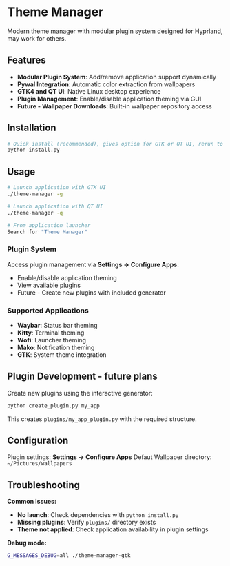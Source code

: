 
# Theme Manager

Modern theme manager with modular plugin system designed for Hyprland, may work for others.

## Features

- **Modular Plugin System**: Add/remove application support dynamically
- **Pywal Integration**: Automatic color extraction from wallpapers
- **GTK4 and QT UI**: Native Linux desktop experience
- **Plugin Management**: Enable/disable application theming via GUI
- **Future - Wallpaper Downloads**: Built-in wallpaper repository access

## Installation

```bash
# Quick install (recommended), gives option for GTK or QT UI, rerun to change/add selection.
python install.py
```

## Usage

```bash
# Launch application with GTK UI
./theme-manager -g

# Launch application with QT UI
./theme-manager -q

# From application launcher
Search for "Theme Manager"
```

### Plugin System

Access plugin management via **Settings → Configure Apps**:
- Enable/disable application theming
- View available plugins
- Future - Create new plugins with included generator

### Supported Applications

- **Waybar**: Status bar theming
- **Kitty**: Terminal theming
- **Wofi**: Launcher theming
- **Mako**: Notification theming
- **GTK**: System theme integration

## Plugin Development - future plans

Create new plugins using the interactive generator:
```bash
python create_plugin.py my_app
```

This creates `plugins/my_app_plugin.py` with the required structure.

## Configuration

Plugin settings: **Settings → Configure Apps**
Defaut Wallpaper directory: `~/Pictures/wallpapers`

## Troubleshooting

**Common Issues:**
- **No launch**: Check dependencies with `python install.py`
- **Missing plugins**: Verify `plugins/` directory exists
- **Theme not applied**: Check application availability in plugin settings

**Debug mode:**
```bash
G_MESSAGES_DEBUG=all ./theme-manager-gtk
```
